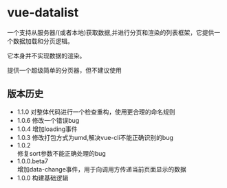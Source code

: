 # vue-datalist

一个支持从服务器/(或者本地)获取数据,并进行分页和渲染的列表框架，它提供一个数据加载和分页逻辑。

它本身并不实现数据的渲染。

提供一个超级简单的分页器，但不建议使用

## 版本历史

* 1.1.0 对整体代码进行一个检查重构，使用更合理的命名规则
* 1.0.6 修改一个错误bug
* 1.0.4 增加loading事件
* 1.0.3 修改打包方式为umd,解决vue-cli不能正确识别的bug
* 1.0.2  
  修复sort参数不能正确处理的bug
* 1.0.0.beta7  
  增加data-change事件，用于向调用方传递当前页面显示的数据
* 1.0.0 构建基础逻辑
